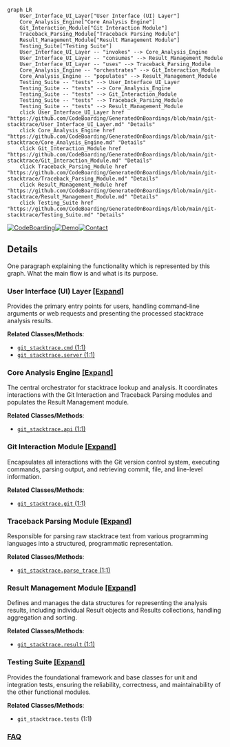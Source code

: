 ```mermaid
graph LR
    User_Interface_UI_Layer["User Interface (UI) Layer"]
    Core_Analysis_Engine["Core Analysis Engine"]
    Git_Interaction_Module["Git Interaction Module"]
    Traceback_Parsing_Module["Traceback Parsing Module"]
    Result_Management_Module["Result Management Module"]
    Testing_Suite["Testing Suite"]
    User_Interface_UI_Layer -- "invokes" --> Core_Analysis_Engine
    User_Interface_UI_Layer -- "consumes" --> Result_Management_Module
    User_Interface_UI_Layer -- "uses" --> Traceback_Parsing_Module
    Core_Analysis_Engine -- "orchestrates" --> Git_Interaction_Module
    Core_Analysis_Engine -- "populates" --> Result_Management_Module
    Testing_Suite -- "tests" --> User_Interface_UI_Layer
    Testing_Suite -- "tests" --> Core_Analysis_Engine
    Testing_Suite -- "tests" --> Git_Interaction_Module
    Testing_Suite -- "tests" --> Traceback_Parsing_Module
    Testing_Suite -- "tests" --> Result_Management_Module
    click User_Interface_UI_Layer href "https://github.com/CodeBoarding/GeneratedOnBoardings/blob/main/git-stacktrace/User_Interface_UI_Layer.md" "Details"
    click Core_Analysis_Engine href "https://github.com/CodeBoarding/GeneratedOnBoardings/blob/main/git-stacktrace/Core_Analysis_Engine.md" "Details"
    click Git_Interaction_Module href "https://github.com/CodeBoarding/GeneratedOnBoardings/blob/main/git-stacktrace/Git_Interaction_Module.md" "Details"
    click Traceback_Parsing_Module href "https://github.com/CodeBoarding/GeneratedOnBoardings/blob/main/git-stacktrace/Traceback_Parsing_Module.md" "Details"
    click Result_Management_Module href "https://github.com/CodeBoarding/GeneratedOnBoardings/blob/main/git-stacktrace/Result_Management_Module.md" "Details"
    click Testing_Suite href "https://github.com/CodeBoarding/GeneratedOnBoardings/blob/main/git-stacktrace/Testing_Suite.md" "Details"
```

[![CodeBoarding](https://img.shields.io/badge/Generated%20by-CodeBoarding-9cf?style=flat-square)](https://github.com/CodeBoarding/CodeBoarding)[![Demo](https://img.shields.io/badge/Try%20our-Demo-blue?style=flat-square)](https://www.codeboarding.org/demo)[![Contact](https://img.shields.io/badge/Contact%20us%20-%20contact@codeboarding.org-lightgrey?style=flat-square)](mailto:contact@codeboarding.org)

## Details

One paragraph explaining the functionality which is represented by this graph. What the main flow is and what is its purpose.

### User Interface (UI) Layer [[Expand]](./User_Interface_UI_Layer.md)
Provides the primary entry points for users, handling command-line arguments or web requests and presenting the processed stacktrace analysis results.


**Related Classes/Methods**:

- <a href="https://github.com/pinterest/git-stacktrace/blob/master/git_stacktrace/cmd.py#L1-L1" target="_blank" rel="noopener noreferrer">`git_stacktrace.cmd` (1:1)</a>
- <a href="https://github.com/pinterest/git-stacktrace/blob/master/git_stacktrace/server.py#L1-L1" target="_blank" rel="noopener noreferrer">`git_stacktrace.server` (1:1)</a>


### Core Analysis Engine [[Expand]](./Core_Analysis_Engine.md)
The central orchestrator for stacktrace lookup and analysis. It coordinates interactions with the Git Interaction and Traceback Parsing modules and populates the Result Management module.


**Related Classes/Methods**:

- <a href="https://github.com/pinterest/git-stacktrace/blob/master/git_stacktrace/api.py#L1-L1" target="_blank" rel="noopener noreferrer">`git_stacktrace.api` (1:1)</a>


### Git Interaction Module [[Expand]](./Git_Interaction_Module.md)
Encapsulates all interactions with the Git version control system, executing commands, parsing output, and retrieving commit, file, and line-level information.


**Related Classes/Methods**:

- <a href="https://github.com/pinterest/git-stacktrace/blob/master/git_stacktrace/git.py#L1-L1" target="_blank" rel="noopener noreferrer">`git_stacktrace.git` (1:1)</a>


### Traceback Parsing Module [[Expand]](./Traceback_Parsing_Module.md)
Responsible for parsing raw stacktrace text from various programming languages into a structured, programmatic representation.


**Related Classes/Methods**:

- <a href="https://github.com/pinterest/git-stacktrace/blob/master/git_stacktrace/parse_trace.py#L1-L1" target="_blank" rel="noopener noreferrer">`git_stacktrace.parse_trace` (1:1)</a>


### Result Management Module [[Expand]](./Result_Management_Module.md)
Defines and manages the data structures for representing the analysis results, including individual Result objects and Results collections, handling aggregation and sorting.


**Related Classes/Methods**:

- <a href="https://github.com/pinterest/git-stacktrace/blob/master/git_stacktrace/result.py#L1-L1" target="_blank" rel="noopener noreferrer">`git_stacktrace.result` (1:1)</a>


### Testing Suite [[Expand]](./Testing_Suite.md)
Provides the foundational framework and base classes for unit and integration tests, ensuring the reliability, correctness, and maintainability of the other functional modules.


**Related Classes/Methods**:

- `git_stacktrace.tests` (1:1)




### [FAQ](https://github.com/CodeBoarding/GeneratedOnBoardings/tree/main?tab=readme-ov-file#faq)